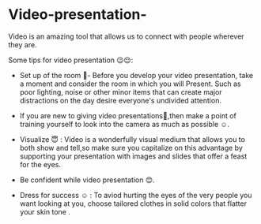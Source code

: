 # Video-presentation-

Video is an amazing tool that allows us to connect 
with people wherever they are. 

Some tips for video presentation 😉😌:

* Set up of the room 🏡-
  Before you develop your video presentation, take
  a moment and consider the room in which you will 
  Present. Such as poor lighting, noise or other 
  minor items that can create major distractions on
  the day desire everyone's undivided attention. 

* If you are new to giving video presentations😬,then
  make a point of training yourself to look into the 
  camera as much as possible ☺. 

* Visualize 😇 :
  Video is a wonderfully visual medium that allows you
  to both show and tell,so make sure you capitalize on 
  this advantage by supporting your presentation with 
  images and slides that offer a feast for the eyes. 

* Be confident while video presentation 😊.

* Dress for success ☺ :
  To aviod hurting the eyes of the very people you want
  looking at you, choose tailored clothes in solid colors
  that flatter your skin tone .

